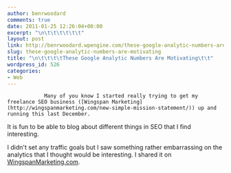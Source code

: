 ```yaml
---
author: benrwoodard
comments: true
date: 2011-01-25 12:26:04+00:00
excerpt: "\n\t\t\t\t\t\t"
layout: post
link: http://benrwoodard.wpengine.com/these-google-analytic-numbers-are-motivating/
slug: these-google-analytic-numbers-are-motivating
title: "\n\t\t\t\tThese Google Analytic Numbers Are Motivating\t\t"
wordpress_id: 526
categories:
- Web
---
```



				Many of you know I started really trying to get my freelance SEO business ([Wingspan Marketing](http://wingspanmarketing.com/new-simple-mission-statement/)) up and running this last December.  

It is fun to be able to blog about different things in SEO that I find interesting.  

I didn't set any traffic goals but I saw something rather embarrassing on the analytics that I thought would be interesting.  I shared it on [WingspanMarketing.com](http://wp.me/p1iKFf-6W).  		
